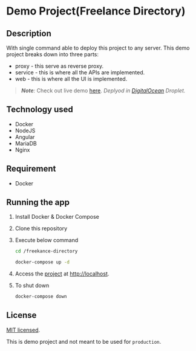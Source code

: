 # Demo Project(Freelance Directory)

## Description

With single command able to deploy this project to any server.
This demo project breaks down into three parts:

* proxy - this serve as reverse proxy.
* service - this is where all the APIs are implemented.
* web - this is where all the UI is implemented.

>***Note**:*
>Check out live demo [here](http://139.59.252.110).
>*Deplyod in [DigitalOcean](http://digitalocean.com) Droplet.*

## Technology used

* Docker
* NodeJS
* Angular
* MariaDB
* Nginx

## Requirement

* Docker

## Running the app

1. Install Docker & Docker Compose

1. Clone this repository

1. Execute below command

    ```bash
    cd /freekance-directory

    docker-compose up -d
    ```

1. Access the [project](http://localhost) at <http://localhost>.

1. To shut down

    ```bash
    docker-compose down
    ```

## License

[MIT licensed](LICENSE).

This is demo project and not meant to be used for `production`.
